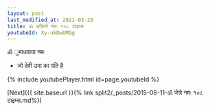 ```yaml
---
layout: post
last_modified_at: 2021-03-29
title: ॐ चक्रिणे नमः १०८ टाइम्स
youtubeId: Xy-ukDwUMQg
---
```

 
 
 ॐ ुमाधवाया नमः  
 
 -  जो देवी उमा का पति है 
 
  
 
  
 
 
 
 
 
 


{% include youtubePlayer.html id=page.youtubeId %}
 
[Next]({{ site.baseurl }}{% link  split2/_posts/2015-08-11-ॐ जेत्रे नमः १०८ टाइम्स.md%})
 
